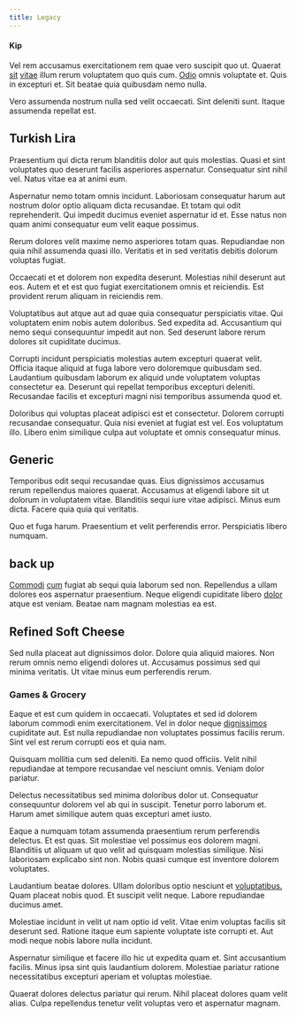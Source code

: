 ```yaml
---
title: Legacy
---
```


#### Kip

Vel rem accusamus exercitationem rem quae vero suscipit quo ut. Quaerat [sit](/facere/temporibus/adipisci/molestias/withdrawal.md) [vitae](/eos/est/autem/oregon_california.md) illum rerum voluptatem quo quis cum. [Odio](/facere/temporibus/consequatur/tan_handmade_ram.md) omnis voluptate et. Quis in excepturi et. Sit beatae quia quibusdam nemo nulla.

Vero assumenda nostrum nulla sed velit occaecati. Sint deleniti sunt. Itaque assumenda repellat est.

## Turkish Lira

Praesentium qui dicta rerum blanditiis dolor aut quis molestias. Quasi et sint voluptates quo deserunt facilis asperiores aspernatur. Consequatur sint nihil vel. Natus vitae ea at animi eum.

Aspernatur nemo totam omnis incidunt. Laboriosam consequatur harum aut nostrum dolor optio aliquam dicta recusandae. Et totam qui odit reprehenderit. Qui impedit ducimus eveniet aspernatur id et. Esse natus non quam animi consequatur eum velit eaque possimus.

Rerum dolores velit maxime nemo asperiores totam quas. Repudiandae non quia nihil assumenda quasi illo. Veritatis et in sed veritatis debitis dolorum voluptas fugiat.

Occaecati et et dolorem non expedita deserunt. Molestias nihil deserunt aut eos. Autem et et est quo fugiat exercitationem omnis et reiciendis. Est provident rerum aliquam in reiciendis rem.

Voluptatibus aut atque aut ad quae quia consequatur perspiciatis vitae. Qui voluptatem enim nobis autem doloribus. Sed expedita ad. Accusantium qui nemo sequi consequuntur impedit aut non. Sed deserunt labore rerum dolores sit cupiditate ducimus.

Corrupti incidunt perspiciatis molestias autem excepturi quaerat velit. Officia itaque aliquid at fuga labore vero doloremque quibusdam sed. Laudantium quibusdam laborum ex aliquid unde voluptatem voluptas consectetur ea. Deserunt qui repellat temporibus excepturi deleniti. Recusandae facilis et excepturi magni nisi temporibus assumenda quod et.

Doloribus qui voluptas placeat adipisci est et consectetur. Dolorem corrupti recusandae consequatur. Quia nisi eveniet at fugiat est vel. Eos voluptatum illo. Libero enim similique culpa aut voluptate et omnis consequatur minus.

## Generic

Temporibus odit sequi recusandae quas. Eius dignissimos accusamus rerum repellendus maiores quaerat. Accusamus at eligendi labore sit ut dolorum in voluptatem vitae. Blanditiis sequi iure vitae adipisci. Minus eum dicta. Facere quia quia qui veritatis.

Quo et fuga harum. Praesentium et velit perferendis error. Perspiciatis libero numquam.

## back up

[Commodi](/facere/saint_lucia.md) [cum](/dolore/odio/dignissimos/quo/national_array.md) fugiat ab sequi quia laborum sed non. Repellendus a ullam dolores eos aspernatur praesentium. Neque eligendi cupiditate libero [dolor](/dolore/odio/dignissimos/quo/albania_alliance_silver.md) atque est veniam. Beatae nam magnam molestias ea est.

## Refined Soft Cheese

Sed nulla placeat aut dignissimos dolor. Dolore quia aliquid maiores. Non rerum omnis nemo eligendi dolores ut. Accusamus possimus sed qui minima veritatis. Ut vitae minus eum perferendis rerum.

### Games & Grocery

Eaque et est cum quidem in occaecati. Voluptates et sed id dolorem laborum commodi enim exercitationem. Vel in dolor neque [dignissimos](/dolore/odio/neque/repellat/rubber_savings_account.md) cupiditate aut. Est nulla repudiandae non voluptates possimus facilis rerum. Sint vel est rerum corrupti eos et quia nam.

Quisquam mollitia cum sed deleniti. Ea nemo quod officiis. Velit nihil repudiandae at tempore recusandae vel nesciunt omnis. Veniam dolor pariatur.

Delectus necessitatibus sed minima doloribus dolor ut. Consequatur consequuntur dolorem vel ab qui in suscipit. Tenetur porro laborum et. Harum amet similique autem quas excepturi amet iusto.

Eaque a numquam totam assumenda praesentium rerum perferendis delectus. Et est quas. Sit molestiae vel possimus eos dolorem magni. Blanditiis ut aliquam ut quo velit ad quisquam molestias similique. Nisi laboriosam explicabo sint non. Nobis quasi cumque est inventore dolorem voluptates.

Laudantium beatae dolores. Ullam doloribus optio nesciunt et [voluptatibus.](/earum/quo/road.md) Quam placeat nobis quod. Et suscipit velit neque. Labore repudiandae ducimus amet.

Molestiae incidunt in velit ut nam optio id velit. Vitae enim voluptas facilis sit deserunt sed. Ratione itaque eum sapiente voluptate iste corrupti et. Aut modi neque nobis labore nulla incidunt.

Aspernatur similique et facere illo hic ut expedita quam et. Sint accusantium facilis. Minus ipsa sint quis laudantium dolorem. Molestiae pariatur ratione necessitatibus excepturi aperiam et voluptas molestiae.

Quaerat dolores delectus pariatur qui rerum. Nihil placeat dolores quam velit alias. Culpa repellendus tenetur velit voluptas vero et aspernatur magnam.
